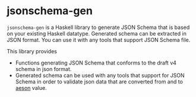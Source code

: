 # jsonschema-gen

`jsonschema-gen` is a Haskell library to generate JSON Schema that is based on your existing Haskell datatype.
Generated schema can be extracted in JSON format. You can use it with any tools that support JSON Schema file.

This library provides

* Functions generating JSON Schema that conforms to the draft v4 schema in json format.
* Generated schema can be used with any tools that support for JSON Schema in order to validate json data
  that are converted from and to [aeson](http://hackage.haskell.org/package/aeson) value.
